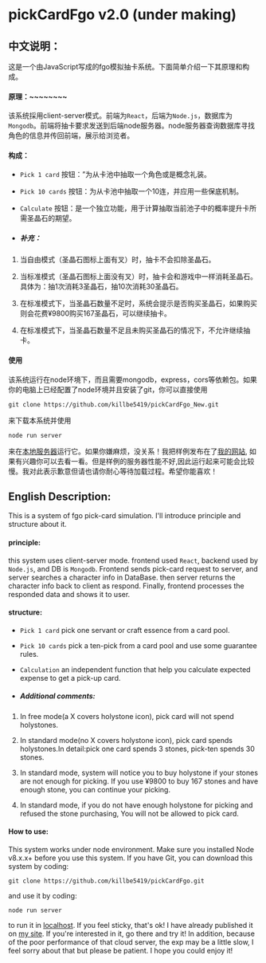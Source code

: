 # pickCardFgo v2.0 (under making)


## 中文说明：

这是一个由JavaScript写成的fgo模拟抽卡系统。下面简单介绍一下其原理和构成。

#### 原理：~~~~~~~~

该系统採用client-server模式。前端为`React`，后端为`Node.js`，数据库为`Mongodb`。前端将抽卡要求发送到后端node服务器。node服务器查询数据库寻找角色的信息并传回前端，展示给浏览者。

#### 构成：

- `Pick 1 card` 按钮：”为从卡池中抽取一个角色或是概念礼装。

- `Pick 10 cards` 按钮：为从卡池中抽取一个10连，并应用一些保底机制。

- `Calculate` 按钮：是一个独立功能，用于计算抽取当前池子中的概率提升卡所需圣晶石的期望。

- ##### 补充：

1. 当自由模式（圣晶石图标上面有叉）时，抽卡不会扣除圣晶石。

2. 当标准模式（圣晶石图标上面没有叉）时，抽卡会和游戏中一样消耗圣晶石。具体为：抽1次消耗3圣晶石，抽10次消耗30圣晶石。

3. 在标准模式下，当圣晶石数量不足时，系统会提示是否购买圣晶石，如果购买则会花费¥9800购买167圣晶石，可以继续抽卡。

4. 在标准模式下，当圣晶石数量不足且未购买圣晶石的情况下，不允许继续抽卡。

#### 使用
该系统运行在node环境下，而且需要mongodb，express，cors等依赖包。如果你的电脑上已经配置了node环境并且安装了git，你可以直接使用

`git clone https://github.com/killbe5419/pickCardFgo_New.git` 

来下载本系统并使用

`node run server`

来在[本地服务器](http://localhost:2333)运行它。如果你嫌麻烦，没关系！我把样例发布在了[我的网站](http://pickcard.net-labo.icu/react), 如果有兴趣你可以去看一看。但是样例的服务器性能不好,因此运行起来可能会比较慢。我对此表示歉意但请也请你耐心等待加载过程。希望你能喜欢！


## English Description:
This is a system of fgo pick-card simulation. I'll introduce principle and structure about it.

#### principle:
this system uses client-server mode. frontend used `React`, backend used by `Node.js`, and DB is `Mongodb`. Frontend sends pick-card request to server, and server searches a character info in DataBase. then server returns the character info back to client as respond. Finally, frontend processes the responded data and shows it to user.

#### structure:

- `Pick 1 card`  pick one servant or craft essence from a card pool.

- `Pick 10 cards`  pick a ten-pick from a card pool and use some guarantee rules.

- `Calculation`  an independent function that help you calculate expected expense to get a pick-up card.

- ##### Additional comments:

1. In free mode(a X covers holystone icon), pick card will not spend holystones.

2. In standard mode(no X covers holystone icon), pick card spends holystones.In detail:pick one card spends 3 stones, pick-ten spends 30 stones.

3. In standard mode, system will notice you to buy holystone if your stones are not enough for picking. If you use ¥9800 to buy 167 stones and have enough stone, you can continue your picking.

4. In standard mode, if you do not have enough holystone for picking and refused the stone purchasing, You will not be allowed to pick card.

#### How to use:
This system works under node environment. Make sure you installed Node v8.x.x+ before you use this system. If you have Git, you can download this system by coding:

`git clone https://github.com/killbe5419/pickCardFgo.git`  

and use it by coding:

`node run server`

to run it in [localhost](http://localhost:2333). If you feel sticky, that's ok! I have already published it on [my site](http://pickcard.net-labo.icu). If you're interested in it, go there and try it! In addition, because of the poor performance of that cloud server, the exp may be a little slow, I feel sorry about that but please be patient. I hope you could enjoy it!